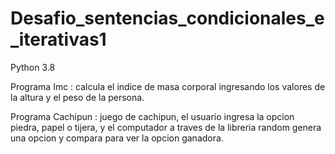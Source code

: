 # Desafio_sentencias_condicionales_e_iterativas1

Python 3.8

Programa Imc : calcula el indice de masa corporal ingresando los valores de la altura y el peso de la persona.

Programa Cachipun : juego de cachipun, el usuario ingresa la opcion piedra, papel o tijera, y el computador a traves de la libreria random genera una opcion y compara para ver la opcion ganadora.
